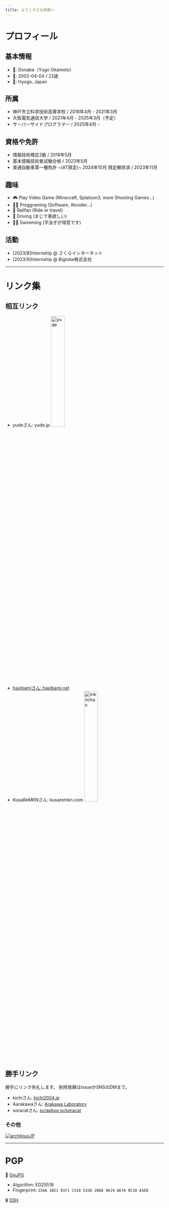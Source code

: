 ```yaml
---
title: ようこそどな部屋へ
---
```


<h1><span class="reinbo">プロフィール</span></h1>

## 基本情報

- 👤: Donabe（Yugo Okamoto）
- 🎂: 2002-04-04 / 22歳
- 📍: Hyogo, Japan

## 所属

- 神戸市立科学技術高等学校 / 2018年4月 - 2021年3月
- 大阪電気通信大学 / 2021年4月 - 2025年3月（予定）
- サーバーサイドプログラマー / 2025年4月 -

## 資格や免許

- 情報技術検定2級 / 2018年5月
- 基本情報技術者試験合格 / 2023年5月
- 普通自動車第一種免許 ~(AT限定)~ 2024年10月 限定解除済 / 2023年11月

## 趣味

- 🎮 Play Video Game (Minecraft, Splatoon3, more Shooting Games…)
- 🧑‍💻 Proggraming (Software, Atcoder…)
- 🚅 Railfan (Ride or travel)
- 🚗 Driving (まじで車欲しい)
- 🏊🏻 Swimming (平泳ぎが得意です)

## 活動

- [2023/8]Internship @ さくらインターネット
- [2023/9]Internship @ Biglobe株式会社

---

# リンク集

## 相互リンク

- yudeさん: yude.jp <a href=https://yude.jp> <img src="/img/yude_banner.png" width = "30%" alt="yude"/> </a>
- [haxibamiさん: haxibami.net](https://haxibami.net)
- KusaReMKNさん: kusaremkn.com <a href=https://kusaremkn.com> <img src="/img/mknchan.webp" width = "30%" alt="mknchan"/> </a>

## 勝手リンク

勝手にリンク失礼します。
削除依頼はissueかSNSのDMまで。

- kichiさん: [kichi2004.jp](https://kichi2004.jp)
- Aarakawaさん: [Arakawa Laboratory](https://arkw.net)
- soracatさん: [scrapbox.io/soracat](https://scrapbox.io/soracat/soracat)

### その他

<a href=https://archlinux.org><img src="/img/arch8015linux.png" alt="archlinuxJP"><a>

---

# PGP

🔑 [GnuPG](https://github.com/donabe8898.gpg)

- Algorithm: ED25519
- Fingerprint: `15AA 1B21 81F1 C518 5336 20DA 9619 A67A 0C10 A1D8`

🔒 [SSH](https://github.com/donabe8898.keys)
